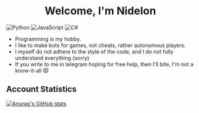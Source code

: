 <h1 align="center">Welcome, I'm Nidelon </h1>

![Python](https://img.shields.io/badge/python-3670A0?style=for-the-badge&logo=python&logoColor=ffdd54)
![JavaScript](https://img.shields.io/badge/javascript-%23323330.svg?style=for-the-badge&logo=javascript&logoColor=%23F7DF1E)
![C#](https://img.shields.io/badge/c%23-%23239120.svg?style=for-the-badge&logo=c-sharp&logoColor=white)

- Programming is my hobby.
- I like to make bots for games, not cheats, rather autonomous players.
- I myself do not adhere to the style of the code, and I do not fully understand everything (sorry)
- If you write to me in telegram hoping for free help, then I'll bite, I'm not a know-it-all 😾

## Account Statistics
[![Anurag's GitHub stats](https://github-readme-stats.vercel.app/api?username=Nidelon&theme=dark&hide_border=true&show_icons=true)](https://github.com/anuraghazra/github-readme-stats)

